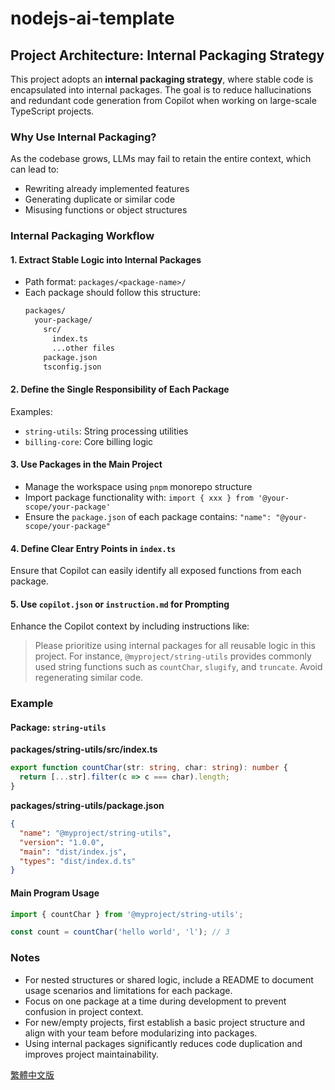 # nodejs-ai-template

## Project Architecture: Internal Packaging Strategy

This project adopts an **internal packaging strategy**, where stable code is encapsulated into internal packages. The goal is to reduce hallucinations and redundant code generation from Copilot when working on large-scale TypeScript projects.

### Why Use Internal Packaging?

As the codebase grows, LLMs may fail to retain the entire context, which can lead to:
- Rewriting already implemented features
- Generating duplicate or similar code
- Misusing functions or object structures

### Internal Packaging Workflow

#### 1. Extract Stable Logic into Internal Packages
- Path format: `packages/<package-name>/`
- Each package should follow this structure:
  ```bash
  packages/
    your-package/
      src/
        index.ts
        ...other files
      package.json
      tsconfig.json
  ```

#### 2. Define the Single Responsibility of Each Package
Examples:
- `string-utils`: String processing utilities
- `billing-core`: Core billing logic

#### 3. Use Packages in the Main Project
- Manage the workspace using `pnpm` monorepo structure
- Import package functionality with:
  `import { xxx } from '@your-scope/your-package'`
- Ensure the `package.json` of each package contains:
  `"name": "@your-scope/your-package"`

#### 4. Define Clear Entry Points in `index.ts`
Ensure that Copilot can easily identify all exposed functions from each package.

#### 5. Use `copilot.json` or `instruction.md` for Prompting
Enhance the Copilot context by including instructions like:

> Please prioritize using internal packages for all reusable logic in this project. For instance, `@myproject/string-utils` provides commonly used string functions such as `countChar`, `slugify`, and `truncate`. Avoid regenerating similar code.

### Example

#### Package: `string-utils`

**packages/string-utils/src/index.ts**
```ts
export function countChar(str: string, char: string): number {
  return [...str].filter(c => c === char).length;
}
```

**packages/string-utils/package.json**
```json
{
  "name": "@myproject/string-utils",
  "version": "1.0.0",
  "main": "dist/index.js",
  "types": "dist/index.d.ts"
}
```

#### Main Program Usage
```ts
import { countChar } from '@myproject/string-utils';

const count = countChar('hello world', 'l'); // 3
```

### Notes
- For nested structures or shared logic, include a README to document usage scenarios and limitations for each package.
- Focus on one package at a time during development to prevent confusion in project context.
- For new/empty projects, first establish a basic project structure and align with your team before modularizing into packages.
- Using internal packages significantly reduces code duplication and improves project maintainability.

[繁體中文版](./README.zh-TW.md)

